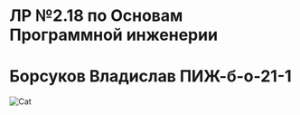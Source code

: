 # ЛР №2.18 по Основам Программной инженерии
# Борсуков Владислав ПИЖ-б-о-21-1
![Cat](https://i.ibb.co/yqRYFH8/Cat.jpg)
